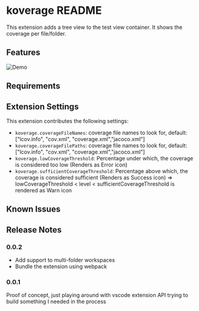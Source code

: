 # koverage README

This extension adds a tree view to the test view container. It shows the coverage per file/folder.

## Features

![Demo](https://github.com/tenninebt/vscode-koverage/blob/master/Capture.gif)

## Requirements

## Extension Settings

This extension contributes the following settings:

* `koverage.coverageFileNames`: coverage file names to look for, default: ["lcov.info", "cov.xml", "coverage.xml","jacoco.xml"]
* `koverage.coverageFilePaths`: coverage file names to look for, default: ["lcov.info", "cov.xml", "coverage.xml","jacoco.xml"]
* `koverage.lowCoverageThreshold`: Percentage under which, the coverage is considered too low (Renders as Error icon)
* `koverage.sufficientCoverageThreshold`: Percentage above which, the coverage is considered sufficient (Renders as Success icon)
=> lowCoverageThreshold < level < sufficientCoverageThreshold is rendered as Warn icon

## Known Issues


## Release Notes

### 0.0.2

+ Add support to multi-folder workspaces
+ Bundle the extension using webpack

### 0.0.1

Proof of concept, just playing around with vscode extension API trying to build something I needed in the process
